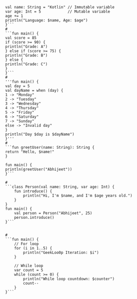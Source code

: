 ```fun main() {
val name: String = "Kotlin" // Immutable variable
var age: Int = 5            // Mutable variable
age += 1
println("Language: $name, Age: $age")
}```
#
```fun main() {
val score = 85
if (score >= 90) {
println("Grade: A")
} else if (score >= 75) {
println("Grade: B")
} else {
println("Grade: C")
}
}```
#
'''fun main() {
val day = 5
val dayName = when (day) {
1 -> "Monday"
2 -> "Tuesday"
3 -> "Wednesday"
4 -> "Thursday"
5 -> "Friday"
6 -> "Saturday"
7 -> "Sunday"
else -> "Invalid day"
}
println("Day $day is $dayName")
}'''
#
```fun greetUser(name: String): String {
return "Hello, $name!"
}

fun main() {
println(greetUser("Abhijeet"))
}```

#
```class Person(val name: String, var age: Int) {
    fun introduce() {
        println("Hi, I'm $name, and I'm $age years old.")
    }
}
fun main() {
    val person = Person("Abhijeet", 25)
    person.introduce()
}```


#
```fun main() {
    // For loop
    for (i in 1..5) {
        println("GeekLoo0p Iteration: $i")
    }

    // While loop
    var count = 5
    while (count >= 0) {
        println("While loop countdown: $counter")
        count--
    }
}```
